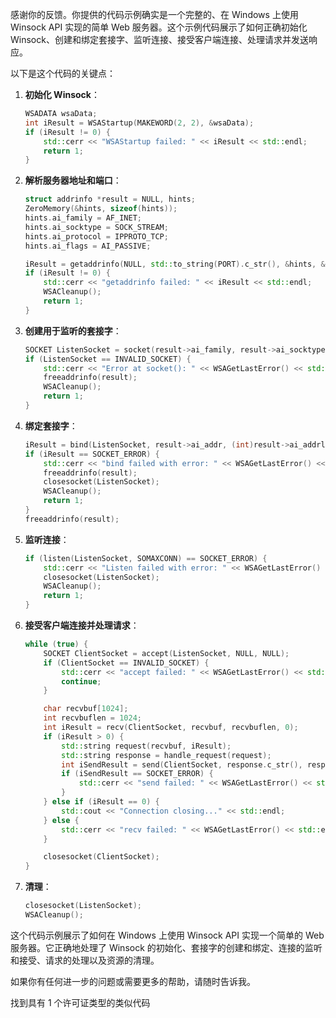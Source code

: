感谢你的反馈。你提供的代码示例确实是一个完整的、在 Windows 上使用 Winsock API 实现的简单 Web 服务器。这个示例代码展示了如何正确初始化 Winsock、创建和绑定套接字、监听连接、接受客户端连接、处理请求并发送响应。

以下是这个代码的关键点：

1. **初始化 Winsock**：
   ```cpp
   WSADATA wsaData;
   int iResult = WSAStartup(MAKEWORD(2, 2), &wsaData);
   if (iResult != 0) {
       std::cerr << "WSAStartup failed: " << iResult << std::endl;
       return 1;
   }
   ```

2. **解析服务器地址和端口**：
   ```cpp
   struct addrinfo *result = NULL, hints;
   ZeroMemory(&hints, sizeof(hints));
   hints.ai_family = AF_INET;
   hints.ai_socktype = SOCK_STREAM;
   hints.ai_protocol = IPPROTO_TCP;
   hints.ai_flags = AI_PASSIVE;

   iResult = getaddrinfo(NULL, std::to_string(PORT).c_str(), &hints, &result);
   if (iResult != 0) {
       std::cerr << "getaddrinfo failed: " << iResult << std::endl;
       WSACleanup();
       return 1;
   }
   ```

3. **创建用于监听的套接字**：
   ```cpp
   SOCKET ListenSocket = socket(result->ai_family, result->ai_socktype, result->ai_protocol);
   if (ListenSocket == INVALID_SOCKET) {
       std::cerr << "Error at socket(): " << WSAGetLastError() << std::endl;
       freeaddrinfo(result);
       WSACleanup();
       return 1;
   }
   ```

4. **绑定套接字**：
   ```cpp
   iResult = bind(ListenSocket, result->ai_addr, (int)result->ai_addrlen);
   if (iResult == SOCKET_ERROR) {
       std::cerr << "bind failed with error: " << WSAGetLastError() << std::endl;
       freeaddrinfo(result);
       closesocket(ListenSocket);
       WSACleanup();
       return 1;
   }
   freeaddrinfo(result);
   ```

5. **监听连接**：
   ```cpp
   if (listen(ListenSocket, SOMAXCONN) == SOCKET_ERROR) {
       std::cerr << "Listen failed with error: " << WSAGetLastError() << std::endl;
       closesocket(ListenSocket);
       WSACleanup();
       return 1;
   }
   ```

6. **接受客户端连接并处理请求**：
   ```cpp
   while (true) {
       SOCKET ClientSocket = accept(ListenSocket, NULL, NULL);
       if (ClientSocket == INVALID_SOCKET) {
           std::cerr << "accept failed: " << WSAGetLastError() << std::endl;
           continue;
       }

       char recvbuf[1024];
       int recvbuflen = 1024;
       int iResult = recv(ClientSocket, recvbuf, recvbuflen, 0);
       if (iResult > 0) {
           std::string request(recvbuf, iResult);
           std::string response = handle_request(request);
           int iSendResult = send(ClientSocket, response.c_str(), response.length(), 0);
           if (iSendResult == SOCKET_ERROR) {
               std::cerr << "send failed: " << WSAGetLastError() << std::endl;
           }
       } else if (iResult == 0) {
           std::cout << "Connection closing..." << std::endl;
       } else {
           std::cerr << "recv failed: " << WSAGetLastError() << std::endl;
       }

       closesocket(ClientSocket);
   }
   ```

7. **清理**：
   ```cpp
   closesocket(ListenSocket);
   WSACleanup();
   ```

这个代码示例展示了如何在 Windows 上使用 Winsock API 实现一个简单的 Web 服务器。它正确地处理了 Winsock 的初始化、套接字的创建和绑定、连接的监听和接受、请求的处理以及资源的清理。

如果你有任何进一步的问题或需要更多的帮助，请随时告诉我。

找到具有 1 个许可证类型的类似代码